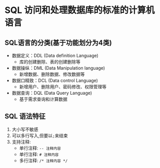 # SQL 访问和处理数据库的标准的计算机语言
## SQL语言的分类(基于功能划分为4类)

* 数据定义：DDL (Data definition Language)
  * 库的创建删除、表的创建删除等
* 数据操纵：DML (Data Manipulation language)
  * 新增数据、删除数据、修改数据等
* 数据口精致：DCL (Data control Language)
  * 新增用户、删除用户、密码修改、权限管理等
* 数据查询：DQL (Data Query Language)
  * 基于需求查询和计算数据
## SQL 语法特征
1. 大小写不敏感
2. 可以多行写入,但要以`;`来结束
3. 支持注释:
   * 单行注释: `-- 注释内容`
   * 单行注释: `# 注释内容`
   * 多行注释: `/* 注释内容 */`
